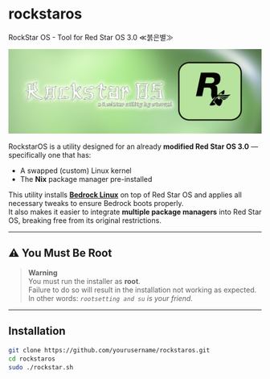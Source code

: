 # rockstaros
RockStar OS - Tool for Red Star OS 3.0 ≪붉은별≫

<img src=https://raw.githubusercontent.com/prodbyeternal/rockstaros/main/header.png></img>

RockstarOS is a utility designed for an already **modified Red Star OS 3.0** — specifically one that has:
- A swapped (custom) Linux kernel
- The **Nix** package manager pre-installed

This utility installs **[Bedrock Linux](https://bedrocklinux.org/)** on top of Red Star OS and applies all necessary tweaks to ensure Bedrock boots properly.  
It also makes it easier to integrate **multiple package managers** into Red Star OS, breaking free from its original restrictions.

---

## ⚠️ You Must Be Root

> **Warning**  
> You must run the installer as **root**.  
> Failure to do so will result in the installation not working as expected.  
> In other words: *`rootsetting and su` is your friend.*

---

## Installation

```bash
git clone https://github.com/yourusername/rockstaros.git
cd rockstaros
sudo ./rockstar.sh

